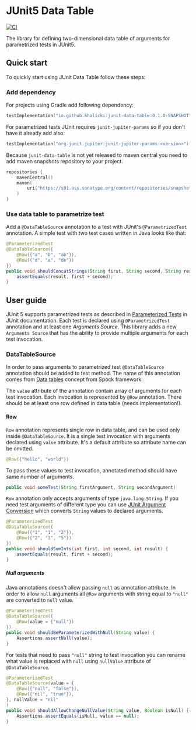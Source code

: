 # JUnit5 Data Table
[![CI](https://github.com/khalicki/junit-data-table/actions/workflows/ci.yml/badge.svg)](https://github.com/khalicki/junit-data-table/actions/workflows/ci.yml)

The library for defining two-dimensional data table of arguments for parametrized tests in JUnit5. 

## Quick start

To quickly start using JUnit Data Table follow these steps:

### Add dependency

For projects using Gradle add following dependency:
```kotlin
testImplementation("io.github.khalicki:junit-data-table:0.1.0-SNAPSHOT")
```

For parametrized tests JUnit requires `junit-jupiter-params` so if you don't have it already add also:
```kotlin
testImplementation("org.junit.jupiter:junit-jupiter-params:<version>")
```

Because `junit-data-table` is not yet released to maven central you need to add maven snapshots repository to your project.
```kotlin
repositories {
    mavenCentral()
    maven(
        uri("https://s01.oss.sonatype.org/content/repositories/snapshots/")
    )
}
```

### Use data table to parametrize test

Add a `@DataTableSource` annotation to a test with JUnit's `@ParametrizedTest` annotation. A simple test with two test cases written in Java looks like that:
```java
@ParameterizedTest
@DataTableSource({
    @Row({"a", "b", "ab"}),
    @Row({"d", "e", "de"})
})
public void shouldConcatStrings(String first, String second, String result) {
    assertEquals(result, first + second);
}
```

## User guide

JUnit 5 supports parametrized tests as described in [Parameterized Tests](https://junit.org/junit5/docs/current/user-guide/#writing-tests-parameterized-tests) in JUnit documentation.
Each test is declared using `@ParametrizedTest` annotation and at least one *Arguments Source*. This library adds a new `Arguments Source` that has the ability to provide multiple arguments for each test invocation.

### DataTableSource

In order to pass arguments to parametrized test `@DataTableSource` annotation should be added to test method. The name of this annotation comes from [Data tables](https://spockframework.org/spock/docs/2.3/data_driven_testing.html#data-tables) concept from Spock framework. 

The `value` attribute of the annotation contain array of arguments for each test invocation. Each invocation is represented by `@Row` annotation. There should be at least one row defined in data table (needs implementation!).

#### Row

`Row` annotation represents single row in data table, and can be used only inside `@DataTableSource`. It is a single test invocation with arguments declared using `value` attribute. It's a default attribute so attribute name can be omitted.

```java
@Row({"hello", "world"})
```

To pass these values to test invocation, annotated method should have same number of arguments.
```java
public void someTest(String firstArgument, String secondArgument)
```

`Row` annotation only accepts arguments of type `java.lang.String`. If you need test arguments of different type you can use [JUnit Argument Conversion](https://junit.org/junit5/docs/current/user-guide/#writing-tests-parameterized-tests-argument-conversion) which converts `String` values to declared arguments.

```java
@ParameterizedTest
@DataTableSource({
    @Row({"1", "1", "2"}),
    @Row({"2", "3", "5"})
})
public void shouldSumInts(int first, int second, int result) {
    assertEquals(result, first + second);
}
```

##### Null arguments

Java annotations doesn't allow passing `null` as annotation attribute. In order to allow `null` arguments all `@Row` arguments with string equal to `"null"` are converted to `null` value.

```java
@ParameterizedTest
@DataTableSource({
    @Row(value = {"null"})
})
public void shouldBeParameterizedWithNull(String value) {
    Assertions.assertNull(value);
}
```

For tests that need to pass `"null"` string to test invocation you can rename what value is replaced with `null` using `nullValue` attribute of `@DataTableSource`.

```java
@ParameterizedTest
@DataTableSource(value = {
    @Row({"null", "false"}),
    @Row({"nil", "true"}),
}, nullValue = "nil"
)
public void shouldAllowChangeNullValue(String value, Boolean isNull) {
    Assertions.assertEquals(isNull, value == null);
}
```